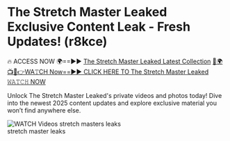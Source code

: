 # The Stretch Master Leaked Exclusive Content Leak - Fresh Updates! (r8kce)

🔥 ACCESS NOW 🌍==►► <a href="https://tinyurl.com/3fjeunct" rel="nofollow">The Stretch Master Leaked Latest Collection</a></h3>
[🔴🌍📺📱👉WA𝚃CH Now==►► CLICK HERE TO The Stretch Master Leaked 𝚆𝙰𝚃𝙲𝙷 NOW](https://tinyurl.com/3fjeunct)

Unlock The Stretch Master Leaked's private videos and photos today! Dive into the newest 2025 content updates and explore exclusive material you won’t find anywhere else.


<a href="https://tinyurl.com/3fjeunct" rel="nofollow" data-target="animated-image.originalLink"><img src="https://camo.githubusercontent.com/8a4f000d20f83aca3bf7ec5f350d767afa0574a8a352519fd8cfa583a6f93a33/68747470733a2f2f692e696d6775722e636f6d2f644a486b345a712e676966" alt="WATCH Videos" data-canonical-src="https://i.imgur.com/dJHk4Zq.gif" style="max-width: 100%; display: inline-block;" data-target="animated-image.originalImage"></a>
stretch masters leaks<br>
stretch master leaks